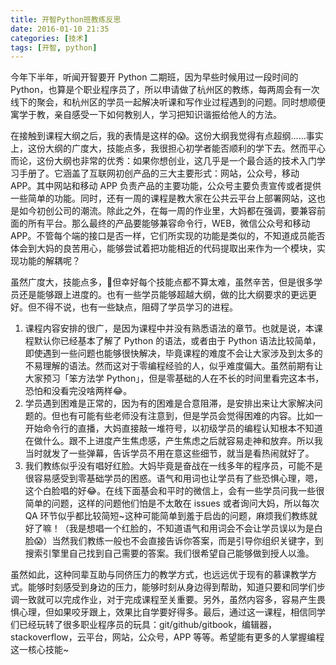 ```yaml
---
title: 开智Python班教练反思
date: 2016-01-10 21:35
categories: [技术]
tags: [开智, python]
---
```


今年下半年，听闻开智要开 Python 二期班，因为早些时候用过一段时间的 Python，也算是个职业程序员了，所以申请做了杭州区的教练，每两周会有一次线下的聚会，和杭州区的学员一起解决听课和写作业过程遇到的问题。同时想顺便寓学于教，亲自感受一下如何教别人，学习把知识谐振给他人的方法。

在接触到课程大纲之后，我的表情是这样的😱。这份大纲我觉得有点超纲……事实上，这份大纲的广度大，技能点多，我很担心初学者能否顺利的学下去。然而平心而论，这份大纲也非常的优秀：如果你想创业，这几乎是一个最合适的技术入门学习手册了。它涵盖了互联网初创产品的三大主要形式：网站，公众号，移动 APP。其中网站和移动 APP 负责产品的主要功能，公众号主要负责宣传或者提供一些简单的功能。同时，还有一周的课程是教大家在公共云平台上部署网站，这也是如今初创公司的潮流。除此之外，在每一周的作业里，大妈都在强调，要兼容前面的所有平台。那么最终的产品要能够兼容命令行，WEB，微信公众号和移动 APP。不管每个端的接口是否一样，它们所实现的功能是类似的，不知道成员能否体会到大妈的良苦用心，能够尝试着把功能相近的代码提取出来作为一个模块，实现功能的解耦呢？

虽然广度大，技能点多，但幸好每个技能点都不算太难，虽然辛苦，但是很多学员还是能够跟上进度的。也有一些学员能够超越大纲，做的比大纲要求的更远更好。但不得不说，也有一些缺点，阻碍了学员学习的进程。

1. 课程内容安排的很广，是因为课程中并没有熟悉语法的章节。也就是说，本课程默认你已经基本了解了 Python 的语法，或者由于 Python 语法比较简单，即使遇到一些问题也能够很快解决，毕竟课程的难度不会让大家涉及到太多的不易理解的语法。然而这对于零编程经验的人，似乎难度偏大。虽然前期有让大家预习「笨方法学 Python」，但是零基础的人在不长的时间里看完这本书，恐怕和没看完没啥两样😂。
2. 学员遇到困难是正常的，因为有的困难是合意阻滞，是安排出来让大家解决问题的。但也有可能有些老师没有注意到，但是学员会觉得困难的内容。比如一开始命令行的直播，大妈直接敲一堆符号，以初级学员的编程认知根本不知道在做什么。跟不上进度产生焦虑感，产生焦虑之后就容易走神和放弃。所以我当时就发了一些弹幕，告诉学员不用在意这些细节，就当是看热闹就好了。
3. 我们教练似乎没有唱好红脸。大妈毕竟是奋战在一线多年的程序员，可能不是很容易感受到零基础学员的困惑。语气和用词也让学员有了些恐惧心理，嗯，这个白脸唱的好😂。在线下面基会和平时的微信上，会有一些学员问我一些很简单的问题，这样的问题他们怕是不太敢在 issues 或者询问大妈，所以每次 QA 环节似乎都比较简短~这种可能简单到羞于启齿的问题，麻烦我们教练就好了嘛！（我是想唱一个红脸的，不知道语气和用词会不会让学员误以为是白脸😱）当然我们教练一般也不会直接告诉你答案，而是引导你组织关键字，到搜索引擎里自己找到自己需要的答案。我们很希望自己能够做到授人以渔。

虽然如此，这种同辈互助与同侪压力的教学方式，也远远优于现有的慕课教学方式。能够时刻感受到身边的压力，能够时刻从身边得到帮助，知道只要和同学们步调一致就可以完成作业，对于完成课程至关重要。另外，虽然内容多，容易产生畏惧心理，但如果咬牙跟上，效果比自学要好得多。最后，通过这一课程，相信同学们已经玩转了很多职业程序员的玩具：git/github/gitbook，编辑器，stackoverflow，云平台，网站，公众号，APP 等等。希望能有更多的人掌握编程这一核心技能~